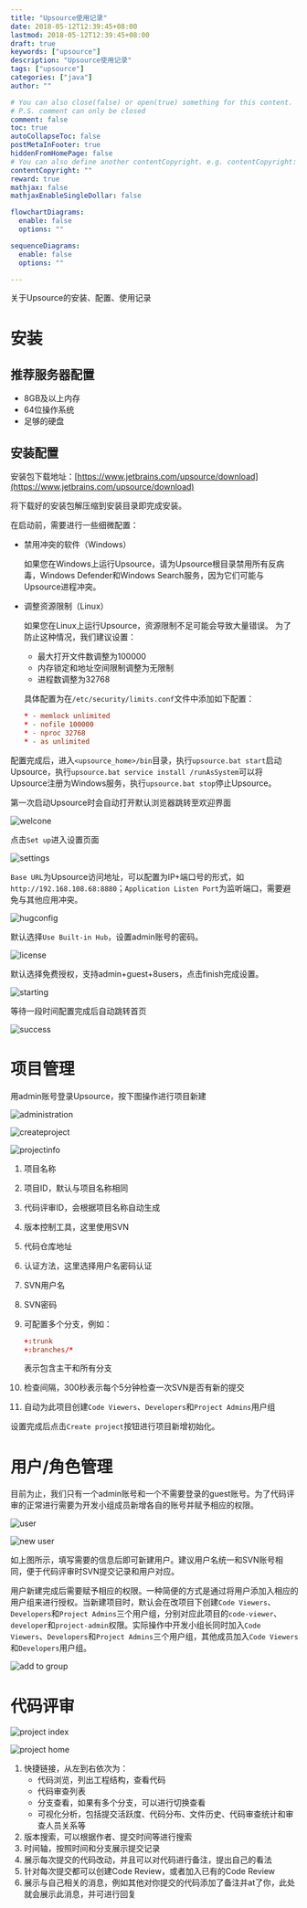 ```yaml
---
title: "Upsource使用记录"
date: 2018-05-12T12:39:45+08:00
lastmod: 2018-05-12T12:39:45+08:00
draft: true
keywords: ["upsource"]
description: "Upsource使用记录"
tags: ["upsource"]
categories: ["java"]
author: ""

# You can also close(false) or open(true) something for this content.
# P.S. comment can only be closed
comment: false
toc: true
autoCollapseToc: false
postMetaInFooter: true
hiddenFromHomePage: false
# You can also define another contentCopyright. e.g. contentCopyright: "This is another copyright."
contentCopyright: ""
reward: true
mathjax: false
mathjaxEnableSingleDollar: false

flowchartDiagrams:
  enable: false
  options: ""

sequenceDiagrams: 
  enable: false
  options: ""

---
```


关于Upsource的安装、配置、使用记录

<!--more-->

# 安装

## 推荐服务器配置

* 8GB及以上内存
* 64位操作系统
* 足够的硬盘

## 安装配置

安装包下载地址：[https://www.jetbrains.com/upsource/download](https://www.jetbrains.com/upsource/download)

将下载好的安装包解压缩到安装目录即完成安装。

在启动前，需要进行一些细微配置：

* 禁用冲突的软件（Windows）

   如果您在Windows上运行Upsource，请为Upsource根目录禁用所有反病毒，Windows Defender和Windows Search服务，因为它们可能与Upsource进程冲突。

* 调整资源限制（Linux）

   如果您在Linux上运行Upsource，资源限制不足可能会导致大量错误。
   为了防止这种情况，我们建议设置：

  * 最大打开文件数调整为100000
  * 内存锁定和地址空间限制调整为无限制
  * 进程数调整为32768

  具体配置为在`/etc/security/limits.conf`文件中添加如下配置：

   ```conf
   * - memlock unlimited
   * - nofile 100000
   * - nproc 32768
   * - as unlimited
   ```

配置完成后，进入`<upsource_home>/bin`目录，执行`upsource.bat start`启动Upsource，执行`upsource.bat service install /runAsSystem`可以将Upsource注册为Windows服务，执行`upsource.bat stop`停止Upsource。

第一次启动Upsource时会自动打开默认浏览器跳转至欢迎界面

![welcone](http://ocd8m6zlz.bkt.clouddn.com/upsourcesetup.png)

点击`Set up`进入设置页面

![settings](http://ocd8m6zlz.bkt.clouddn.com/upsourcesettings.png)

`Base URL`为Upsource访问地址，可以配置为IP+端口号的形式，如`http://192.168.108.68:8880`；`Application Listen Port`为监听端口，需要避免与其他应用冲突。

![hugconfig](http://ocd8m6zlz.bkt.clouddn.com/hubconfig.png)

默认选择`Use Built-in Hub`，设置admin账号的密码。

![license](http://ocd8m6zlz.bkt.clouddn.com/license.png)

默认选择免费授权，支持admin+guest+8users，点击finish完成设置。

![starting](http://ocd8m6zlz.bkt.clouddn.com/starting.png)

等待一段时间配置完成后自动跳转首页

![success](http://ocd8m6zlz.bkt.clouddn.com/success.png)

# 项目管理

用admin账号登录Upsource，按下图操作进行项目新建

![administration](http://ocd8m6zlz.bkt.clouddn.com/admin.png)

![createproject](http://ocd8m6zlz.bkt.clouddn.com/createproject.png)

![projectinfo](http://ocd8m6zlz.bkt.clouddn.com/projectinfo.png)

1. 项目名称
2. 项目ID，默认与项目名称相同
3. 代码评审ID，会根据项目名称自动生成
4. 版本控制工具，这里使用SVN
5. 代码仓库地址
6. 认证方法，这里选择用户名密码认证
7. SVN用户名
8. SVN密码
9. 可配置多个分支，例如：

   ```conf
   +:trunk
   +:branches/*
   ```

   表示包含主干和所有分支
10. 检查间隔，300秒表示每个5分钟检查一次SVN是否有新的提交
11. 自动为此项目创建`Code Viewers`、`Developers`和`Project Admins`用户组

设置完成后点击`Create project`按钮进行项目新增初始化。

# 用户/角色管理

目前为止，我们只有一个admin账号和一个不需要登录的guest账号。为了代码评审的正常进行需要为开发小组成员新增各自的账号并赋予相应的权限。

![user](http://ocd8m6zlz.bkt.clouddn.com/upsourceuser.png)

![new user](http://ocd8m6zlz.bkt.clouddn.com/newuser.png)

如上图所示，填写需要的信息后即可新建用户。建议用户名统一和SVN账号相同，便于代码评审时SVN提交记录和用户对应。

用户新建完成后需要赋予相应的权限。一种简便的方式是通过将用户添加入相应的用户组来进行授权。当新建项目时，默认会在改项目下创建`Code Viewers`、`Developers`和`Project Admins`三个用户组，分别对应此项目的`code-viewer`、`developer`和`project-admin`权限。实际操作中开发小组长同时加入`Code Viewers`、`Developers`和`Project Admins`三个用户组，其他成员加入`Code Viewers`和`Developers`用户组。

![add to group](http://ocd8m6zlz.bkt.clouddn.com/addtogroup.png)

# 代码评审

![project index](http://ocd8m6zlz.bkt.clouddn.com/projectindex.png)

![project home](http://ocd8m6zlz.bkt.clouddn.com/projecthome.png)

1. 快捷链接，从左到右依次为：
   * 代码浏览，列出工程结构，查看代码
   * 代码审查列表
   * 分支查看，如果有多个分支，可以进行切换查看
   * 可视化分析，包括提交活跃度、代码分布、文件历史、代码审查统计和审查人员关系等
2. 版本搜索，可以根据作者、提交时间等进行搜索
3. 时间轴，按照时间和分支展示提交记录
4. 展示每次提交的代码改动，并且可以对代码进行备注，提出自己的看法
5. 针对每次提交都可以创建Code Review，或者加入已有的Code Review
6. 展示与自己相关的消息，例如其他对你提交的代码添加了备注并at了你，此处就会展示此消息，并可进行回复

